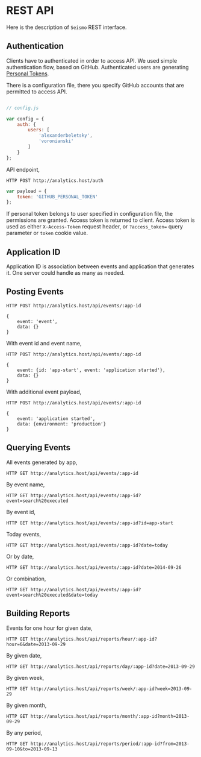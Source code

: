 # REST API

Here is the description of `Seismo` REST interface.

## Authentication

Clients have to authenticated in order to access API. We used simple authentication flow, based on GitHub. Authenticated users are generating [Personal Tokens](https://help.github.com/articles/creating-an-access-token-for-command-line-use).

There is a configuration file, there you specify GitHub accounts that are permitted to access API.

```js

// config.js

var config = {
	auth: {
		users: [
			'alexanderbeletsky',
			'voronianski'
		]
	}
};
```

API endpoint,

```plain
HTTP POST http://analytics.host/auth
```

```js
var payload = {
	token: 'GITHUB_PERSONAL_TOKEN'
};
```

If personal token belongs to user specified in configuration file, the permissions are granted. Access token is returned to client. Access token is used as either `X-Access-Token` request header, or `?access_token=` query parameter or `token` cookie value.

## Application ID

Application ID is association between events and application that generates it. One server could handle as many as needed.

## Posting Events

```plain
HTTP POST http://analytics.host/api/events/:app-id

{
	event: 'event',
	data: {}
}
```

With event id and event name,

```plain
HTTP POST http://analytics.host/api/events/:app-id

{
	event: {id: 'app-start', event: 'application started'},
	data: {}
}
```

With additional event payload,

```plain
HTTP POST http://analytics.host/api/events/:app-id

{
	event: 'application started',
	data: {environment: 'production'}
}
```

## Querying Events

All events generated by app,

```plain
HTTP GET http://analytics.host/api/events/:app-id
```

By event name,

```plain
HTTP GET http://analytics.host/api/events/:app-id?event=search%20executed
```

By event id,

```plain
HTTP GET http://analytics.host/api/events/:app-id?id=app-start
```

Today events,

```plain
HTTP GET http://analytics.host/api/events/:app-id?date=today
```

Or by date,

```plain
HTTP GET http://analytics.host/api/events/:app-id?date=2014-09-26
```

Or combination,

```plain
HTTP GET http://analytics.host/api/events/:app-id?event=search%20executed&date=today
```

## Building Reports

Events for one hour for given date,

```plain
HTTP GET http://analytics.host/api/reports/hour/:app-id?hour=6&date=2013-09-29
```

By given date,

```plain
HTTP GET http://analytics.host/api/reports/day/:app-id?date=2013-09-29
```

By given week,

```plain
HTTP GET http://analytics.host/api/reports/week/:app-id?week=2013-09-29
```

By given month,

```plain
HTTP GET http://analytics.host/api/reports/month/:app-id?month=2013-09-29
```

By any period,

```plain
HTTP GET http://analytics.host/api/reports/period/:app-id?from=2013-09-10&to=2013-09-13
```